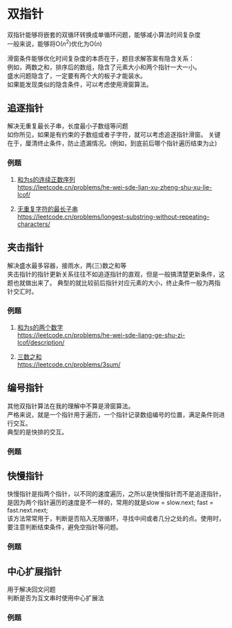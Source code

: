 # 双指针

双指针能够将嵌套的双循环转换成单循环问题，能够减小算法时间复杂度  
一般来说，能够将O($n^2$)优化为O($n$)

滑窗条件能够优化时间复杂度的本质在于，题目求解答案有隐含关系：  
例如，两数之和，排序后的数组，隐含了元素大小和两个指针一大一小。  
盛水问题隐含了，一定要有两个大的板子才能装水。  
如果能发现类似的隐含条件，可以考虑使用滑窗算法。

## 追逐指针
解决无重复最长子串，长度最小子数组等问题  
如你所见，如果是有约束的子数组或者子字符，就可以考虑追逐指针滑窗。
关键在于，厘清终止条件，防止遗漏情况。(例如，到底前后哪个指针遍历结束为止)

### 例题
1. [和为s的连续正数序列](./findContinuousSequence.py)  
   https://leetcode.cn/problems/he-wei-sde-lian-xu-zheng-shu-xu-lie-lcof/
   
2. [无重复字符的最长子串](./lengthOfLongestSubstring.py)  
   https://leetcode.cn/problems/longest-substring-without-repeating-characters/

## 夹击指针
解决盛水最多容器，接雨水，两(三)数之和等  
夹击指针的指针更新关系往往不如追逐指针的直观，但是一般搞清楚更新条件，这题也就做出来了。
典型的就比较前后指针对应元素的大小，终止条件一般为两指针交汇时。  

### 例题
1. [和为s的两个数字](./twoSumInSortArray.py)  
   https://leetcode.cn/problems/he-wei-sde-liang-ge-shu-zi-lcof/description/

2. [三数之和](./threeSum.py)  
   https://leetcode.cn/problems/3sum/

## 编号指针
其他双指针算法在我的理解中不算是滑窗算法。  
严格来说，就是一个指针用于遍历，一个指针记录数组编号的位置，满足条件则进行交互。  
典型的是快排的交互。  

### 例题

## 快慢指针
快慢指针是指两个指针，以不同的速度遍历，之所以是快慢指针而不是追逐指针，是因为两个指针遍历的速度是不一样的，常用的就是slow = slow.next; fast = fast.next.next;  
该方法常常用于，判断是否陷入无限循环，寻找中间或者几分之处的点。使用时，要注意判断结束条件，避免空指针等问题。

### 例题

## 中心扩展指针
用于解决回文问题  
判断是否为互文串时使用中心扩展法

### 例题
